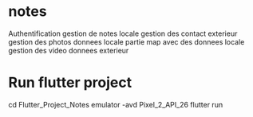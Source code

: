 # notes
Authentification
gestion de notes locale
gestion des contact exterieur
gestion des photos donnees locale
partie map avec des donnees locale
gestion des video donnees exterieur


# Run flutter project
cd Flutter_Project_Notes
emulator -avd Pixel_2_API_26
flutter run


